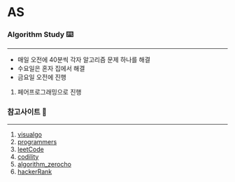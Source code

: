# AS
### Algorithm Study ⌨️
---
* 매일 오전에 40분씩 각자 알고리즘 문제 하나를 해결
* 수요일은 혼자 집에서 해결
* 금요일 오전에 진행
 1. 페어프로그래밍으로 진행
### 참고사이트 📖
---

1. [visualgo](https://visualgo.net/en)
1. [programmers](https://programmers.co.kr/)
1. [leetCode](https://leetcode.com/)
1. [codility](https://app.codility.com/programmers/)
1. [algorithm_zerocho](https://www.zerocho.com/category/Algorithm?page=3)
1. [hackerRank](https://www.hackerrank.com/dashboard)
